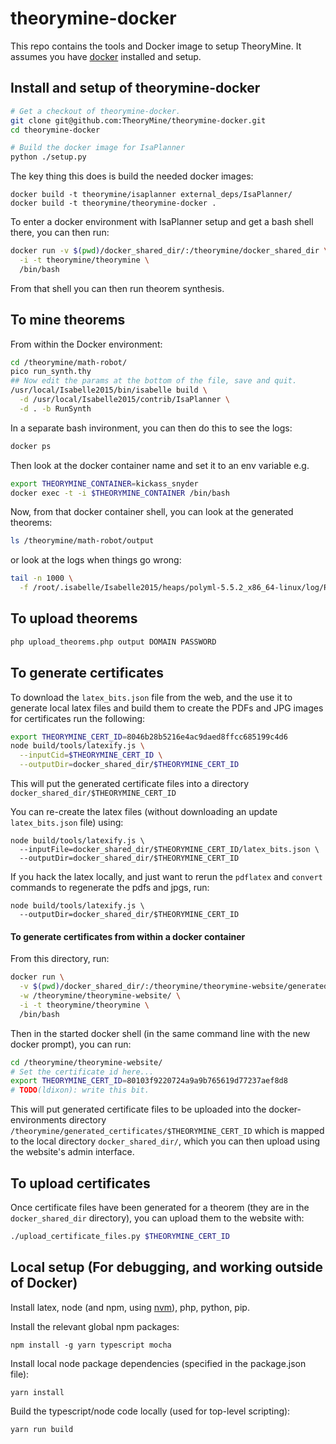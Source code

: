 # theorymine-docker

This repo contains the tools and Docker image to setup TheoryMine. It assumes you have [docker](https://www.docker.com/) installed and setup.

## Install and setup of theorymine-docker

```bash
# Get a checkout of theorymine-docker.
git clone git@github.com:TheoryMine/theorymine-docker.git
cd theorymine-docker

# Build the docker image for IsaPlanner
python ./setup.py
```

The key thing this does is build the needed docker images:

```
docker build -t theorymine/isaplanner external_deps/IsaPlanner/
docker build -t theorymine/theorymine-docker .
```

To enter a docker environment with IsaPlanner setup and get a bash shell there, you can then run:

```bash
docker run -v $(pwd)/docker_shared_dir/:/theorymine/docker_shared_dir \
  -i -t theorymine/theorymine \
  /bin/bash
```

From that shell you can then run theorem synthesis.

## To mine theorems

From within the Docker environment:

```bash
cd /theorymine/math-robot/
pico run_synth.thy
## Now edit the params at the bottom of the file, save and quit.
/usr/local/Isabelle2015/bin/isabelle build \
  -d /usr/local/Isabelle2015/contrib/IsaPlanner \
  -d . -b RunSynth
```

In a separate bash invironment, you can then do this to see the logs:

```bash
docker ps
```

Then look at the docker container name and set it to an env variable e.g.

```bash
export THEORYMINE_CONTAINER=kickass_snyder
docker exec -t -i $THEORYMINE_CONTAINER /bin/bash
```

Now, from that docker container shell, you can look at the generated theorems:

```bash
ls /theorymine/math-robot/output
```

or look at the logs when things go wrong:

```bash
tail -n 1000 \
  -f /root/.isabelle/Isabelle2015/heaps/polyml-5.5.2_x86_64-linux/log/RunSynth
```

## To upload theorems

```bash
php upload_theorems.php output DOMAIN PASSWORD
```

## To generate certificates

To download the `latex_bits.json` file from the web, and the use it to
generate local latex files and build them to create the PDFs and JPG
images for certificates run the following:

```bash
export THEORYMINE_CERT_ID=8046b28b5216e4ac9daed8ffcc685199c4d6
node build/tools/latexify.js \
  --inputCid=$THEORYMINE_CERT_ID \
  --outputDir=docker_shared_dir/$THEORYMINE_CERT_ID
```

This will put the generated certificate files into a directory
`docker_shared_dir/$THEORYMINE_CERT_ID`

You can re-create the latex files
(without downloading an update `latex_bits.json` file) using:

```
node build/tools/latexify.js \
  --inputFile=docker_shared_dir/$THEORYMINE_CERT_ID/latex_bits.json \
  --outputDir=docker_shared_dir/$THEORYMINE_CERT_ID
```

If you hack the latex locally, and just want to rerun the `pdflatex` and
`convert` commands to regenerate the pdfs and jpgs, run:

```
node build/tools/latexify.js \
  --outputDir=docker_shared_dir/$THEORYMINE_CERT_ID
```

#### To generate certificates from within a docker container

From this directory, run:

```bash
docker run \
  -v $(pwd)/docker_shared_dir/:/theorymine/theorymine-website/generated_certificates \
  -w /theorymine/theorymine-website/ \
  -i -t theorymine/theorymine \
  /bin/bash
```

Then in the started docker shell (in the same command line with the new docker
prompt), you can run:

```bash
cd /theorymine/theorymine-website/
# Set the certificate id here...
export THEORYMINE_CERT_ID=80103f9220724a9a9b765619d77237aef8d8
# TODO(ldixon): write this bit.
```

This will put generated certificate files to be uploaded into the docker-
environments directory `/theorymine/generated_certificates/$THEORYMINE_CERT_ID`
which is mapped to the local directory `docker_shared_dir/`, which you can then
upload using the website's admin interface.

## To upload certificates

Once certificate files have been generated for a theorem (they are in the `docker_shared_dir` directory), you can upload them to the website with:

```bash
./upload_certificate_files.py $THEORYMINE_CERT_ID
```

## Local setup (For debugging, and working outside of Docker)

Install latex, node (and npm, using [nvm](https://github.com/creationix/nvm#installation)), php, python, pip.

Install the relevant global npm packages:

```
npm install -g yarn typescript mocha
```

Install local node package dependencies (specified in the package.json file):

```
yarn install
```

Build the typescript/node code locally (used for top-level scripting):

```
yarn run build
```

